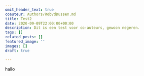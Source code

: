 ```yaml
---
omit_header_text: true
coauteur: Authors/RobvdDussen.md
title: Test2
date: 2020-09-09T22:00:00+00:00
description: Dit is een test voor co-auteurs, gewoon negeren.
tags: []
related_posts: []
featured_image: ''
images: []
draft: true

---
```

hallo